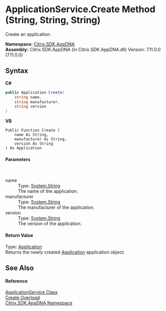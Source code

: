 # ApplicationService.Create Method (String, String, String)
 

Create an application.

**Namespace:**&nbsp;[Citrix.SDK.AppDNA](index.md)<br />**Assembly:**&nbsp;Citrix.SDK.AppDNA (in Citrix.SDK.AppDNA.dll) Version: 7.11.0.0 (7.11.0.0)

## Syntax

**C#**
```csharp
public Application Create(
	string name,
	string manufacturer,
	string version
)
```

**VB**
```vbnet
Public Function Create ( 
	name As String,
	manufacturer As String,
	version As String
) As Application
```


#### Parameters
&nbsp;<dl><dt>name</dt><dd>Type: <a href="http://msdn2.microsoft.com/en-us/library/s1wwdcbf" target="_blank">System.String</a><br />The name of the application.</dd><dt>manufacturer</dt><dd>Type: <a href="http://msdn2.microsoft.com/en-us/library/s1wwdcbf" target="_blank">System.String</a><br />The manufacturer of the application.</dd><dt>version</dt><dd>Type: <a href="http://msdn2.microsoft.com/en-us/library/s1wwdcbf" target="_blank">System.String</a><br />The version of the application.</dd></dl>

#### Return Value
Type: <a href="1779bfff-4b29-0f26-8a09-10acdd530bbc">Application</a><br />Returns the newly created <a href="1779bfff-4b29-0f26-8a09-10acdd530bbc">Application</a> application object.

## See Also


#### Reference
<a href="4190f2b6-31d1-9744-132e-b12e165db1a3">ApplicationService Class</a><br /><a href="a65c9882-cf86-7577-966f-e6b509a2126e">Create Overload</a><br /><a href="fe2d265b-410b-8b11-1eb4-a790e0b062bf">Citrix.SDK.AppDNA Namespace</a><br />